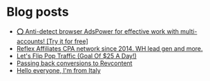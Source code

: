 # Blog posts
<!-- BLOG-POST-LIST:START -->
- [⭕ Anti-detect browser AdsPower for effective work with multi-accounts! [Try it for free]](https://afflift.com/f/threads/%E2%AD%95-anti-detect-browser-adspower-for-effective-work-with-multi-accounts-try-it-for-free.8805/)
- [Reflex Affiliates CPA network since 2014. WH lead gen and more.](https://afflift.com/f/threads/reflex-affiliates-cpa-network-since-2014-wh-lead-gen-and-more.7190/)
- [Let&#39;s Flip Pop Traffic &lpar;Goal Of $25 A Day!&rpar;](https://afflift.com/f/threads/lets-flip-pop-traffic-goal-of-25-a-day.10597/)
- [Passing back conversions to Revcontent](https://afflift.com/f/threads/passing-back-conversions-to-revcontent.9549/)
- [Hello everyone, I&#39;m from Italy](https://afflift.com/f/threads/hello-everyone-im-from-italy.10595/)
<!-- BLOG-POST-LIST:END -->
